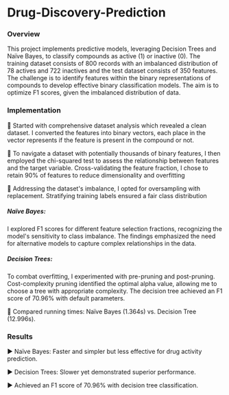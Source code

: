# Drug-Discovery-Prediction

### Overview
This project implements predictive models, leveraging Decision Trees and Naïve Bayes, to classify compounds as active (1) or inactive (0). The training dataset consists of 800 records with an imbalanced distribution of 78 actives and 722 inactives and the test dataset consists of 350 features. The challenge is to identify features within the binary representations of compounds to develop effective binary classification models. The aim is to optimize F1 scores, given the imbalanced distribution of data.

### Implementation
🎯 Started with comprehensive dataset analysis which revealed a clean dataset. I converted the features into binary vectors, each place in the vector represents if the feature is present in the compound or not.

🎯 To navigate a dataset with potentially thousands of binary features, I then employed the chi-squared test to assess the relationship between features and the target variable. Cross-validating the feature fraction, I chose to retain 90% of features to reduce dimensionality and overfitting

🎯 Addressing the dataset's imbalance, I opted for oversampling with replacement. Stratifying training labels ensured a fair class distribution

##### Naïve Bayes:
I explored F1 scores for different feature selection fractions, recognizing the model's sensitivity to class imbalance. The findings emphasized the need for alternative models to capture complex relationships in the data.

##### Decision Trees:
To combat overfitting, I experimented with pre-pruning and post-pruning. 
Cost-complexity pruning identified the optimal alpha value, allowing me to choose a tree with appropriate complexity. 
The decision tree achieved an F1 score of 70.96% with default parameters. 

🎯 Compared running times: Naïve Bayes (1.364s) vs. Decision Tree (12.996s).

### Results 
▶️ Naïve Bayes: Faster and simpler but less effective for drug activity prediction.

▶️ Decision Trees: Slower yet demonstrated superior performance.

▶️ Achieved an F1 score of 70.96% with decision tree classification.

